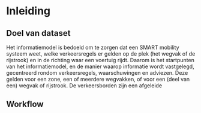 # Inleiding

## Doel van dataset
Het informatiemodel is bedoeld om te zorgen dat een SMART mobility systeem weet, welke verkeersregels er gelden op de plek (het wegvak of de rijstrook) en in de richting waar een voertuig rijdt. Daarom is het startpunten van het informatiemodel, en de manier waarop informatie wordt vastgelegd, gecentreerd rondom verkeersregels, waarschuwingen en adviezen. Deze gelden voor een zone, een of meerdere wegvakken, of voor een (deel van een) wegvak of rijstrook. De verkeersborden zijn een afgeleide 

## Workflow





